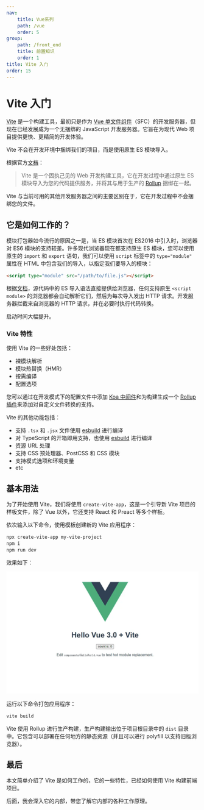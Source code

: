 ```yaml
---
nav:
    title: Vue系列
    path: /vue
    order: 5
group:
    path: /front_end
    title: 前置知识
    order: 1    
title: Vite 入门
order: 15
---
```


# Vite 入门

[Vite](https://vitejs.dev/) 是一个构建工具，最初只是作为 [Vue 单文件组件](https://vuejs.org/guide/scaling-up/sfc.html)（SFC）的开发服务器，但现在已经发展成为一个无捆绑的 JavaScript 开发服务器。它旨在为现代 Web 项目提供更快、更精简的开发体验。

Vite 不会在开发环境中捆绑我们的项目，而是使用原生 ES 模块导入。

根据官方[文档](https://github.com/vitejs/vite)：

> Vite 是一个固执己见的 Web 开发构建工具，它在开发过程中通过原生 ES 模块导入为您的代码提供服务，并将其与用于生产的 [Rollup](https://rollupjs.org/) 捆绑在一起。

Vite 与当前可用的其他开发服务器之间的主要区别在于，它在开发过程中不会捆绑您的文件。

## 它是如何工作的？

模块打包器如今流行的原因之一是，当 ES 模块首次在 ES2016 中引入时，浏览器对 ES6 模块的支持较差。许多现代浏览器现在都支持原生 ES 模块，您可以使用原生的 `import` 和 `export` 语句，我们可以使用 `script` 标签中的 `type="module"` 属性在 HTML 中包含我们的导入，以指定我们要导入的模块：

```html
<script type="module" src="/path/to/file.js"></script>
```

根据[文档](https://vitejs.dev/guide/)，源代码中的 ES 导入语法直接提供给浏览器，任何支持原生 `<script module>` 的浏览器都会自动解析它们，然后为每次导入发出 HTTP 请求。开发服务器拦截来自浏览器的 HTTP 请求，并在必要时执行代码转换。

启动时间大幅提升。

### Vite 特性

使用 Vite 的一些好处包括：

- 裸模块解析
- 模块热替换（HMR）
- 按需编译
- 配置选项

您可以通过在开发模式下的配置文件中添加 [Koa 中间件](https://github.com/koajs/koa)和为构建生成一个 [Rollup 插件](https://github.com/rollup/plugins)来添加对自定义文件转换的支持。

Vite 的其他功能包括：

- 支持 `.tsx` 和 `.jsx` 文件使用 [esbuild](https://github.com/evanw/esbuild) 进行编译
- 对 TypeScript 的开箱即用支持，也使用 [esbuild](https://github.com/evanw/esbuild) 进行编译
- 资源 URL 处理
- 支持 CSS 预处理器、PostCSS 和 CSS 模块
- 支持模式选项和环境变量
- etc

## 基本用法

为了开始使用 Vite，我们将使用 `create-vite-app`，这是一个引导新 Vite 项目的样板文件，除了 Vue 以外，它还支持 React 和 Preact 等多个样板。

依次输入以下命令，使用模板创建新的 Vite 应用程序：

```bash
npx create-vite-app my-vite-project
npm i
npm run dev
```

效果如下：

![image-20240906130121561](./assets/image-20240906130121561.png)

运行以下命令打包应用程序：

```bash
vite build
```

Vite 使用 Rollup 进行生产构建，生产构建输出位于项目根目录中的 `dist` 目录中。它包含可以部署在任何地方的静态资源（并且可以进行 polyfill 以支持旧版浏览器）。

## 最后

本文简单介绍了 Vite 是如何工作的，它的一些特性，已经如何使用 Vite 构建前端项目。

后面，我会深入它的内部，带您了解它内部的各种工作原理。

